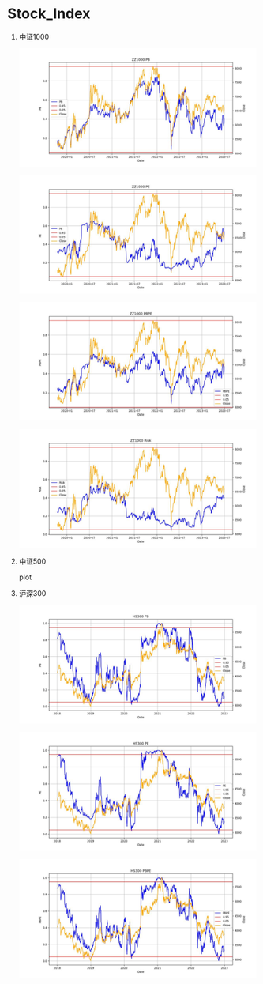 # Stock_Index

1. 中证1000

   

   ![ZZ1000PB](./Plot/ZZ1000PB.jpg)

   ![ZZ1000PE](./Plot/ZZ1000PE.jpg)

   ![ZZ1000PBPE](./Plot/ZZ1000PBPE.jpg)

   ![ZZ1000risk](./Plot/ZZ1000risk.jpg)

2. 中证500

   plot



3. 沪深300

   ![HS300PB](./Plot/HS300PB.jpg)

   ![HS300PE](./Plot/HS300PE.jpg)

   ![HS300PBPE](./Plot/HS300PBPE.jpg)
